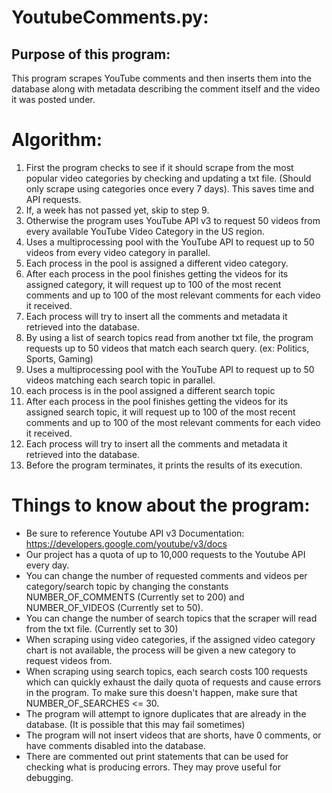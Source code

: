 # YoutubeComments.py:


## Purpose of this program: 
  This program scrapes YouTube comments and then inserts them into the database along with metadata describing the comment itself and the video it was posted under.

# Algorithm:
  1. First the program checks to see if it should scrape from the most popular video categories by checking and updating a txt file. (Should only scrape using categories once every 7 days). This saves time and API requests.
  2. If, a week has not passed yet, skip to step 9.
  3. Otherwise the program uses YouTube API v3 to request 50 videos from every available YouTube Video Category in the US region.
  4. Uses a multiprocessing pool with the YouTube API to request up to 50 videos from every video category in parallel.
  5. Each process in the pool is assigned a different video category.
  6. After each process in the pool finishes getting the videos for its assigned category, it will request up to 100 of the most recent comments and up to 100 of the most relevant comments for each video it received.
  8. Each process will try to insert all the comments and metadata it retrieved into the database.
  9. By using a list of search topics read from another txt file, the program requests up to 50 videos that match each search query. (ex: Politics, Sports, Gaming)
  10. Uses a multiprocessing pool with the YouTube API to request up to 50 videos matching each search topic in parallel.
  11. each process is in the pool assigned a different search topic
  12. After each process in the pool finishes getting the videos for its assigned search topic, it will request up to 100 of the most recent comments and up to 100 of the most relevant comments for each video it received.
  13. Each process will try to insert all the comments and metadata it retrieved into the database.
  14. Before the program terminates, it prints the results of its execution.



# Things to know about the program:
  * Be sure to reference Youtube API v3 Documentation: https://developers.google.com/youtube/v3/docs
  * Our project has a quota of up to 10,000 requests to the Youtube API every day.
  * You can change the number of requested comments and videos per category/search topic by changing the constants NUMBER_OF_COMMENTS (Currently set to 200) and NUMBER_OF_VIDEOS (Currently set to 50).
  * You can change the number of search topics that the scraper will read from the txt file. (Currently set to 30)
  * When scraping using video categories, if the assigned video category chart is not available, the process will be given a new category to request videos from.
  * When scraping using search topics, each search costs 100 requests which can quickly exhaust the daily quota of requests and cause errors in the program. To make sure this doesn't happen, make sure that NUMBER_OF_SEARCHES <= 30.
  * The program will attempt to ignore duplicates that are already in the database. (It is possible that this may fail sometimes)
  * The program will not insert videos that are shorts, have 0 comments, or have comments disabled into the database.
  * There are commented out print statements that can be used for checking what is producing errors. They may prove useful for debugging.

